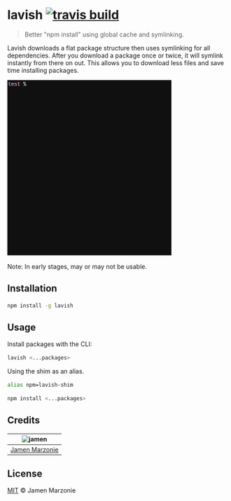 # lavish [![travis build][travis-icon]][travis]
> Better "npm install" using global cache and symlinking.

Lavish downloads a flat package structure then uses symlinking for all dependencies.  After you download a package once or twice, it will symlink instantly from there on out.  This allows you to download less files and save time installing packages.

![Usage][usage-gif]

Note: In early stages, may or may not be usable.

## Installation
```sh
npm install -g lavish
```

## Usage
Install packages with the CLI:
```sh
lavish <...packages>
```

Using the shim as an alias.
```sh
alias npm=lavish-shim
```
```sh
npm install <...packages>
```

## Credits
| ![jamen][avatar] |
|:---:|
| [Jamen Marzonie][github] |

## License
[MIT](LICENSE) &copy; Jamen Marzonie

[avatar]: https://avatars.githubusercontent.com/u/6251703?v=3&s=125
[github]: https://github.com/jamen
[usage-gif]: docs/usage.gif
[travis-icon]: https://travis-ci.org/jamen/lavish.svg
[travis]: https://travis-ci.org/jamen/lavish
